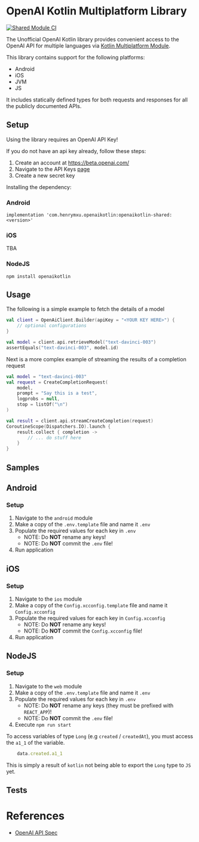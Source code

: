 # OpenAI Kotlin Multiplatform Library

[![Shared Module CI](https://github.com/henrymxu/openai-kotlin/actions/workflows/shared.yml/badge.svg)](https://github.com/henrymxu/openai-kotlin/actions/workflows/shared.yml)

The Unofficial OpenAI Kotlin library provides convenient access to the OpenAI API for multiple languages 
via [Kotlin Multiplatform Module](https://kotlinlang.org/docs/multiplatform.html). 

This library contains support for the following platforms:

- Android
- iOS
- JVM
- JS

It includes statically defined types for both requests and responses for all the publicly documented APIs.

## Setup

Using the library requires an OpenAI API Key!

If you do not have an api key already, follow these steps:
1. Create an account at https://beta.openai.com/
2. Navigate to the API Keys [page](https://beta.openai.com/account/api-keys)
3. Create a new secret key

Installing the dependency:

### Android

```
implementation 'com.henrymxu.openaikotlin:openaikotlin-shared:<version>'
```

### iOS

TBA

### NodeJS

```shell
npm install openaikotlin
```

## Usage

The following is a simple example to fetch the details of a model

```kotlin
val client = OpenAiClient.Builder(apiKey = "<YOUR KEY HERE>") {
    // optional configurations
}

val model = client.api.retrieveModel("text-davinci-003")
assertEquals("text-davinci-003", model.id)
```

Next is a more complex example of streaming the results of a completion request

```kotlin
val model = "text-davinci-003"
val request = CreateCompletionRequest(
    model,
    prompt = "Say this is a test",
    logprobs = null,
    stop = listOf("\n")
)

val result = client.api.streamCreateCompletion(request)
CoroutineScope(Dispatchers.IO).launch {
    result.collect { completion ->
        // ... do stuff here
    }
}
```

## Samples
## Android

### Setup

1. Navigate to the `android` module
2. Make a copy of the `.env.template` file and name it `.env`
3. Populate the required values for each key in `.env`
   - NOTE: Do **NOT** rename any keys!
   - NOTE: Do **NOT** commit the `.env` file!
4. Run application

## iOS

### Setup

1. Navigate to the `ios` module
2. Make a copy of the `Config.xcconfig.template` file and name it `Config.xcconfig`
3. Populate the required values for each key in `Config.xcconfig`
   - NOTE: Do **NOT** rename any keys!
   - NOTE: Do **NOT** commit the `Config.xcconfig` file!
4. Run application

## NodeJS

### Setup

1. Navigate to the `web` module
2. Make a copy of the `.env.template` file and name it `.env`
3. Populate the required values for each key in `.env` 
   - NOTE: Do **NOT** rename any keys (they must be prefixed with `REACT_APP`)!
   - NOTE: Do **NOT** commit the `.env` file!
4. Execute `npm run start`

To access variables of type `Long` (e.g `created` / `createdAt`), you must access the `a1_1`
of the variable.

```javascript
    data.created.a1_1
```

This is simply a result of `kotlin` not being able to export the `Long` type to `JS` yet.

## Tests

# References
- [OpenAI API Spec](https://github.com/openai/openai-openapi)